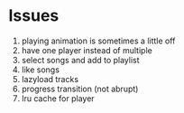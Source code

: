 # Issues

1. playing animation is sometimes a little off
1. have one player instead of multiple
1. select songs and add to playlist
1. like songs
1. lazyload tracks
1. progress transition (not abrupt)
1. lru cache for player
